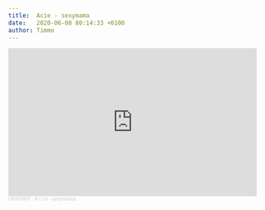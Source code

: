 ```yaml
---
title:  Acie - sexymama
date:   2020-06-08 80:14:33 +0100
author: Timmo
---
```

<div class="soundcloud-container ">
<iframe width="100%" height="300" scrolling="no" frameborder="no" allow="autoplay" src="https://w.soundcloud.com/player/?url=https%3A//api.soundcloud.com/tracks/148724578&color=%23912e0e&auto_play=false&hide_related=false&show_comments=true&show_user=true&show_reposts=false&show_teaser=true&visual=true"></iframe><div style="font-size: 10px; color: #cccccc;line-break: anywhere;word-break: normal;overflow: hidden;white-space: nowrap;text-overflow: ellipsis; font-family: Interstate,Lucida Grande,Lucida Sans Unicode,Lucida Sans,Garuda,Verdana,Tahoma,sans-serif;font-weight: 100;"><a href="https://soundcloud.com/uknowymunich" title="UKNOWY" target="_blank" style="color: #cccccc; text-decoration: none;">UKNOWY</a> · <a href="https://soundcloud.com/uknowymunich/acie-sexymama" title="A c i e - sexymama." target="_blank" style="color: #cccccc; text-decoration: none;">A c i e - sexymama.</a></div>
